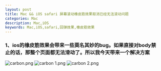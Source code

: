 ```yaml
---
layout: post
title: Mac && iOS safari 屏幕滚动橡皮筋效果取消已经无法滚动问题
categories: Mac
description: Mac,iOS
keywords: Mac,iOS,safari,回弹效果,橡皮筋效果
---
```


### 1、ios的橡皮筋效果会带来一些莫名其妙的bug。如果直接对body禁止的话，那整个页面都无法滑动了。所以我今天带来一个解决方案
![carbon.png](https://i.loli.net/2020/12/07/kMIYVJvD93ytXpS.png)
![carbon _1_.png](https://i.loli.net/2020/12/07/hArbBZkuDsfWF5T.png)
![carbon _2_.png](https://i.loli.net/2020/12/07/8G92gM15U7rxPOT.png)
